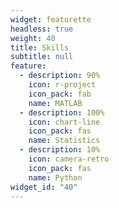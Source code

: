 ```yaml
---
widget: featurette
headless: true
weight: 40
title: Skills
subtitle: null
feature:
  - description: 90%
    icon: r-project
    icon_pack: fab
    name: MATLAB
  - description: 100%
    icon: chart-line
    icon_pack: fas
    name: Statistics
  - description: 10%
    icon: camera-retro
    icon_pack: fas
    name: Python
widget_id: "40"
---
```

